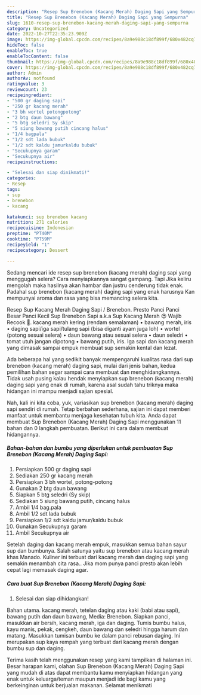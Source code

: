 ```yaml
---
description: "Resep Sup Brenebon (Kacang Merah) Daging Sapi yang Sempurna"
title: "Resep Sup Brenebon (Kacang Merah) Daging Sapi yang Sempurna"
slug: 1610-resep-sup-brenebon-kacang-merah-daging-sapi-yang-sempurna
category: Uncategorized
date: 2022-10-27T22:35:23.909Z
image: https://img-global.cpcdn.com/recipes/8a9e988c18df899f/680x482cq70/sup-brenebon-kacang-merah-daging-sapi-foto-resep-utama.jpg
hideToc: false
enableToc: true
enableTocContent: false
thumbnail: https://img-global.cpcdn.com/recipes/8a9e988c18df899f/680x482cq70/sup-brenebon-kacang-merah-daging-sapi-foto-resep-utama.jpg
cover: https://img-global.cpcdn.com/recipes/8a9e988c18df899f/680x482cq70/sup-brenebon-kacang-merah-daging-sapi-foto-resep-utama.jpg
author: Admin
authorAv: notfound
ratingvalue: 3
reviewcount: 23
recipeingredient:
- "500 gr daging sapi"
- "250 gr kacang merah"
- "3 bh wortel potongpotong"
- "2 btg daun bawang"
- "5 btg seledri Sy skip"
- "5 siung bawang putih cincang halus"
- "1/4 bagpala"
- "1/2 sdt lada bubuk"
- "1/2 sdt kaldu jamurkaldu bubuk"
- "Secukupnya garam"
- "Secukupnya air"
recipeinstructions:

- "Selesai dan siap dinikmati!"
categories:
- Resep
tags:
- sup
- brenebon
- kacang

katakunci: sup brenebon kacang 
nutrition: 271 calories
recipecuisine: Indonesian
preptime: "PT40M"
cooktime: "PT59M"
recipeyield: "1"
recipecategory: Dessert

---
```



Sedang mencari ide resep sup brenebon (kacang merah) daging sapi yang menggugah selera? Cara menyiapkannya sangat gampang. Tapi Jika keliru mengolah maka hasilnya akan hambar dan justru cenderung tidak enak. Padahal sup brenebon (kacang merah) daging sapi yang enak harusnya Kan mempunyai aroma dan rasa yang bisa memancing selera kita.


Resep Sup Kacang Merah Daging Sapi / Brenebon. Presto Panci Panci Besar Panci Kecil Sup Brenebon Sapi a.k.a Sup Kacang Merah 😍 Wajib Recook 🤗. kacang merah kering (rendam semalaman) • bawang merah, iris • daging sapi/iga sapi/tulang sapi (bisa diganti ayam juga loh) • wortel (potong sesuai selera) • daun bawang atau sesuai selera • daun seledri • tomat utuh jangan dipotong • bawang putih, iris. Iga sapi dan kacang merah yang dimasak sampai empuk membuat sup semakin kental dan lezat.

Ada beberapa hal yang sedikit banyak mempengaruhi kualitas rasa dari sup brenebon (kacang merah) daging sapi, mulai dari jenis bahan, kedua pemilihan bahan segar sampai cara membuat dan menghidangkannya. Tidak usah pusing kalau hendak menyiapkan sup brenebon (kacang merah) daging sapi yang enak di rumah, karena asal sudah tahu triknya maka hidangan ini mampu menjadi sajian spesial.


Nah, kali ini kita coba, yuk, variasikan sup brenebon (kacang merah) daging sapi sendiri di rumah. Tetap berbahan sederhana, sajian ini dapat memberi manfaat untuk membantu menjaga kesehatan tubuh kita. Anda dapat membuat Sup Brenebon (Kacang Merah) Daging Sapi menggunakan 11 bahan dan 0 langkah pembuatan. Berikut ini cara dalam membuat hidangannya.

<!--inarticleads1-->

##### Bahan-bahan dan bumbu yang diperlukan untuk pembuatan Sup Brenebon (Kacang Merah) Daging Sapi:

1. Persiapkan 500 gr daging sapi
1. Sediakan 250 gr kacang merah
1. Persiapkan 3 bh wortel, potong-potong
1. Gunakan 2 btg daun bawang
1. Siapkan 5 btg seledri (Sy skip)
1. Sediakan 5 siung bawang putih, cincang halus
1. Ambil 1/4 bag.pala
1. Ambil 1/2 sdt lada bubuk
1. Persiapkan 1/2 sdt kaldu jamur/kaldu bubuk
1. Gunakan Secukupnya garam
1. Ambil Secukupnya air


Setelah daging dan kacang merah empuk, masukkan semua bahan sayur sup dan bumbunya. Salah satunya yaitu sup brenebon atau kacang merah khas Manado. Kuliner ini terbuat dari kacang merah dan daging sapi yang semakin menambah cita rasa.. Jika mom punya panci presto akan lebih cepat lagi memasak daging agar. 

<!--inarticleads2-->

##### Cara buat Sup Brenebon (Kacang Merah) Daging Sapi:


1. Selesai dan siap dihidangkan!

Bahan utama. kacang merah, tetelan daging atau kaki (babi atau sapi), bawang putih dan daun bawang, Media: Brenebon. Siapkan panci, masukkan air bersih, kacang merah, iga dan daging. Tumis bumbu halus, kayu manis, pekak, cengkeh, daun bawang dan seledri hingga harum dan matang. Masukkan tumisan bumbu ke dalam panci rebusan daging. Ini merupakan sup kaya rempah yang terbuat dari kacang merah dengan bumbu sup dan daging. 

Terima kasih telah menggunakan resep yang kami tampilkan di halaman ini. Besar harapan kami, olahan Sup Brenebon (Kacang Merah) Daging Sapi yang mudah di atas dapat membantu kamu menyiapkan hidangan yang enak untuk keluarga/teman maupun menjadi ide bagi kamu yang berkeinginan untuk berjualan makanan. Selamat menikmati
